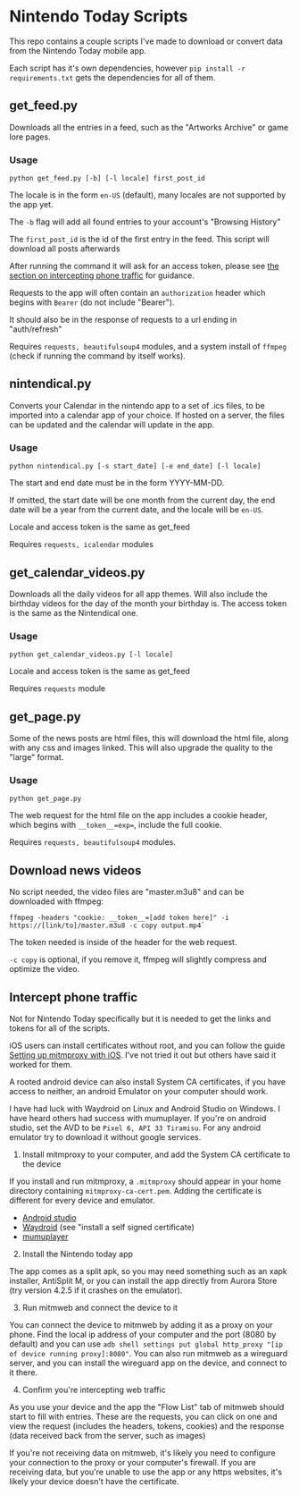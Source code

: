 # Nintendo Today Scripts

This repo contains a couple scripts I've made to download or convert data from
the Nintendo Today mobile app.

Each script has it's own dependencies, however `pip install -r
requirements.txt` gets the dependencies for all of them.

## get_feed.py

Downloads all the entries in a feed, such as the "Artworks Archive" or game
lore pages.

### Usage

```
python get_feed.py [-b] [-l locale] first_post_id
```

The locale is in the form `en-US` (default), many locales are not supported by
the app yet.

The `-b` flag will add all found entries to your account's "Browsing History"

The `first_post_id` is the id of the first entry in the feed. This script will
download all posts afterwards

After running the command it will ask for an access token, please see [the
section on intercepting phone traffic](#intercept-phone-traffic) for guidance.

Requests to the app will often contain an `authorization` header which begins
with `Bearer` (do not include "Bearer").

It should also be in the response of requests to a url ending in "auth/refresh"

Requires `requests, beautifulsoup4` modules, and a system install of `ffmpeg`
(check if running the command by itself works).

## nintendical.py

Converts your Calendar in the nintendo app to a set of .ics files, to be
imported into a calendar app of your choice. If hosted on a server, the files
can be updated and the calendar will update in the app.

### Usage

```
python nintendical.py [-s start_date] [-e end_date] [-l locale]
```

The start and end date must be in the form YYYY-MM-DD.

If omitted, the start date will be one month from the current day, the end date
will be a year from the current date, and the locale will be `en-US`.

Locale and access token is the same as get_feed

Requires `requests, icalendar` modules

## get_calendar_videos.py

Downloads all the daily videos for all app themes. Will also include the
birthday videos for the day of the month your birthday is. The access token is
the same as the Nintendical one.

### Usage
```
python get_calendar_videos.py [-l locale]
```

Locale and access token is the same as get_feed

Requires `requests` module

## get_page.py

Some of the news posts are html files, this will download the html file, along
with any css and images linked. This will also upgrade the quality to the
"large" format.

### Usage
```
python get_page.py
```

The web request for the html file on the app includes a cookie header, which
begins with `__token__=exp=`, include the full cookie.

Requires `requests, beautifulsoup4` modules.

## Download news videos

No script needed, the video files are "master.m3u8" and can be downloaded with
ffmpeg:

```
ffmpeg -headers "cookie: __token__=[add token here]" -i https://[link/to]/master.m3u8 -c copy output.mp4`
```

The token needed is inside of the header for the web request.

`-c copy` is optional, if you remove it, ffmpeg will slightly compress and optimize the video.

## Intercept phone traffic

Not for Nintendo Today specifically but it is needed to get the links and
tokens for all of the scripts.

iOS users can install certificates without root, and you can follow the guide
[Setting up mitmproxy with
iOS](https://www.trickster.dev/post/setting-up-mitmproxy-with-ios17.1/). I've
not tried it out but others have said it worked for them.

A rooted android device can also install System CA certificates, if you have
access to neither, an android Emulator on your computer should work.

I have had luck with Waydroid on Linux and Android Studio on Windows. I have
heard others had success with mumuplayer. If you're on android studio, set the
AVD to be `Pixel 6, API 33 Tiramisu`. For any android emulator try to download
it without google services.

1. Install mitmproxy to your computer, and add the System CA certificate to the
device

If you install and run mitmproxy, a `.mitmproxy` should appear in your home
directory containing `mitmproxy-ca-cert.pem`. Adding the certificate is
different for every device and emulator. 

- [Android
studio](https://docs.mitmproxy.org/stable/howto-install-system-trusted-ca-android/)
- [Waydroid](https://github.com/casualsnek/waydroid_script) (see "install a
self signed certificate)
- [mumuplayer](https://www.mumuplayer.com/mac/tutorials/certificates-and-packet-capture.html)

2. Install the Nintendo today app

The app comes as a split apk, so you may need something such as an xapk
installer, AntiSplit M, or you can install the app directly from Aurora Store
(try version 4.2.5 if it crashes on the emulator).

3. Run mitmweb and connect the device to it

You can connect the device to mitmweb by adding it as a proxy on your phone.
Find the local ip address of your computer and the port (8080 by default) and
you can use `adb shell settings put global http_proxy "[ip of device running
proxy]:8080"`. You can also run mitmweb as a wireguard server, and you can
install the wireguard app on the device, and connect to it there.

4. Confirm you're intercepting web traffic

As you use your device and the app the "Flow List" tab of mitmweb should start
to fill with entries. These are the requests, you can click on one and view the
request (includes the headers, tokens, cookies) and the response (data received
back from the server, such as images)

If you're not receiving data on mitmweb, it's likely you need to configure your
connection to the proxy or your computer's firewall. If you are receiving data,
but you're unable to use the app or any https websites, it's likely your device
doesn't have the certificate.
